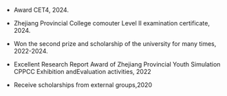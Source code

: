 -  Award CET4, 2024.

- Zhejiang Provincial College comouter Level II examination certificate, 2024.

- Won the second prize and scholarship of the university for many times, 2022-2024.

- Excellent Research Report Award of Zhejiang Provincial Youth Simulation CPPCC Exhibition andEvaluation activities, 2022

- Receive scholarships from external groups,2020